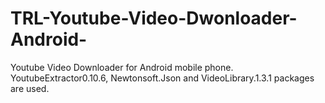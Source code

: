 # TRL-Youtube-Video-Dwonloader-Android-
Youtube Video Downloader for Android mobile phone. YoutubeExtractor0.10.6, Newtonsoft.Json and VideoLibrary.1.3.1 packages are used. 
